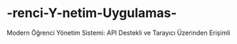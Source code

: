 # -renci-Y-netim-Uygulamas-
Modern Öğrenci Yönetim Sistemi: API Destekli ve Tarayıcı Üzerinden Erişimli
